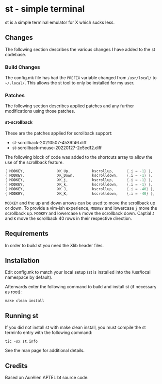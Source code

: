 # st - simple terminal

st is a simple terminal emulator for X which sucks less.

## Changes

The following section describes the various changes I have added to the st
codebase.

### Build Changes

The config.mk file has had the `PREFIX` variable changed from `/usr/local/` to
`~/.local/`. This allows the st tool to only be installed for my user.

### Patches

The following section describes applied patches and any further modifications
using those patches.

#### st-scrollback

These are the patches applied for scrollback support:
- st-scrollback-20210507-4536f46.diff
- st-scrollback-mouse-20220127-2c5edf2.diff

The following block of code was added to the shortcuts array to allow the use
of the scrollback feature.

```c
{ MODKEY,               XK_Up,          kscrollup,      {.i = -1} },
{ MODKEY,               XK_Down,        kscrolldown,    {.i = -1} },
{ MODKEY,               XK_j,           kscrollup,      {.i = -1} },
{ MODKEY,               XK_k,           kscrolldown,    {.i = -1} },
{ MODKEY,               XK_J,           kscrollup,      {.i = -40} },
{ MODKEY,               XK_K,           kscrolldown,    {.i = -40} },
```

`MODKEY` and the up and down arrows can be used to move the scrollback up or
down. To provide a vim-ish experience, `MODKEY` and lowercase `j` move the
scrollback up. `MODKEY` and lowercase `k` move the scrollback down. Captial `J`
and `K` move the scrollback 40 rows in their respective direction.

## Requirements

In order to build st you need the Xlib header files.

## Installation

Edit config.mk to match your local setup (st is installed into
the /usr/local namespace by default).

Afterwards enter the following command to build and install st (if
necessary as root):

    make clean install

## Running st

If you did not install st with make clean install, you must compile
the st terminfo entry with the following command:

    tic -sx st.info

See the man page for additional details.

## Credits

Based on Aurélien APTEL <aurelien dot aptel at gmail dot com> bt source code.

